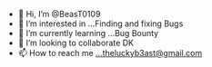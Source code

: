 - 👋 Hi, I’m @BeasT0109
- 👀 I’m interested in ...Finding and fixing Bugs
- 🌱 I’m currently learning ...Bug Bounty
- 💞️ I’m looking to collaborate DK
- 📫 How to reach me ...theluckyb3ast@gmail.com

<!---
BeasT0109/BeasT0109 is a ✨ special ✨ repository because its `README.md` (this file) appears on your GitHub profile.
You can click the Preview link to take a look at your changes.
--->
